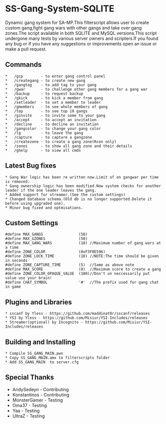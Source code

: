 # SS-Gang-System-SQLITE

Dynamic gang system for SA-MP.This filterscript allows user to create custom gang,fight gang wars with other gangs and take over gang zones.The script available in both SQLITE and MySQL versions.This script undergone many tests by various server owners and scripters.If you found any bug or if you have any suggestions or improvements open an issue or make a pull request.

## Commands

```
*   /gcp        - to enter gang control panel
*   /creategang - to create new gang
*   /gangtag    - to add tag to your gang
*   /gwar       - to challenge other gang members for a gang war
*   /backup     - to request backup
*   /gkick      - to kick a member from gang
*   /setleader  - to set a member to leader
*   /gmembers   - to see whole members of gang
*   /top        - to see top 10 gangs
*   /ginvite    - to invite some to your gang
*   /accept     - to accept an invitation
*   /decline    - to decline an invitation
*   /gangcolor  - to change your gang color
*   /lg         - to leave the gang
*   /capture    - to capture a gangzone
*   /createzone - to create a gang zone(Rcon only)
*   /zones      - to show all gang zone and their details
*   /ghelp      - to view all cmds
```
## Latest Bug fixes
```
* Gang War logic has been re written now.Limit of on gangwar per time is removed.
* Gang ownership logic has been modified.Now system checks for another leader if the one leader leaves the gang.
* Added support for streamer.(See the custom settings)
* Changed database schema.(Old db is no longer supported.Delete it before using upgraded one).
* Minor bug fixed and optmisations.
```
## Custom Settings

```
#define MAX_GANGS                (50)
#define MAX_GZONES               (50)
#define MAX_GANG_WARS            (10) //Maximum number of gang wars at a time
#define ZONE_COLOR               (0xF3F0E596)
#define ZONE_LOCK_TIME           (10) //NOTE:The time should be given in seconds
#define ZONE_CAPTURE_TIME        (5)  //Same as above note
#define MAX_SCORE                (0)  //Maximum score to create a gang
#define ZONE_COLOR_OPAQUE_VALUE  (100)//Don't un neccessarily put value use your brain!
#define CHAT_SYMBOL              '#'  //The prefix used for gang chat in game

```
## Plugins and Libraries
```
* sscanf by Yless - https://github.com/maddinat0r/sscanf/releases
* YSI by Yless - https://github.com/Misiur/YSI-Includes/releases
* Streamer(optional) by Incognito - https://github.com/Misiur/YSI-Includes/releases
```

## Building and Installing
```
* Compile SS_GANG_MAIN.pwn
* Copy SS_GANG_MAIN.amx to filterscripts folder
* Add SS_GANG_MAIN  to server.cfg
```

## Special Thanks
* AndySedeyn   - Contributing
* Konstantinos - Contributing
* MonsterGamer - Testing
* Oma37		   - Testing
* Yaa		   - Testing	
* UltraZ	   - Testing




